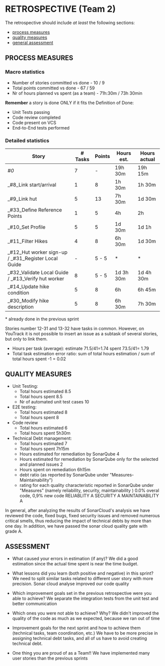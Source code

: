 RETROSPECTIVE (Team 2)
=====================================

The retrospective should include _at least_ the following
sections:

- [process measures](#process-measures)
- [quality measures](#quality-measures)
- [general assessment](#assessment)

## PROCESS MEASURES 

### Macro statistics

- Number of stories committed vs done - 10 / 9
- Total points committed vs done - 67 / 59 
- Nr of hours planned vs spent (as a team) -  71h:30m / 73h 30min

**Remember**  a story is done ONLY if it fits the Definition of Done:
 
- Unit Tests passing
- Code review completed
- Code present on VCS
- End-to-End tests performed

### Detailed statistics

| Story  | # Tasks | Points | Hours est. | Hours actual |
|--------|---------|--------|------------|--------------|
| _#0_              |  7       |    -   |      19h 30m      |       19h 15m       |
| _#8_Link start/arrival   | 1         |   8    |    1h 30m        |    1h 30m          |
| _#9_Link hut      |   5      |  13      |  7h 30m          |   1d 30m           |
| _#33_Define Reference Points    |     1    |   5     |   4h         |  2h            |
| _#10_Set Profile      |  5       |    5    |  1d 30m          | 1d 1h             |
| _#11_Filter Hikes      |  4       |    8    |    6h 30m        |      1d 30m        |
| _#12_Hut worker sign-up / _#31_Register Local Guide      |   -     |   5 - 5    |   *     |  *          |
| _#32_Validate Local Guide / _#13_Verify hut worker      | 8        |  5 - 5     |     1d 3h 30m       | 1d 4h 30m             |
| _#14_Update hike condition     |  5       |  8      | 6h          | 6h 45m             |
| _#30_Modify hike description      |    5     |  8      |  6h 30m  |  7h 30m       |

\* already done in the previous sprint

Stories number 12-31 and 13-32 have tasks in common. However, on YouTrack it is not possible to insert an issue as a subtask of several stories, but only to link them.


- Hours per task (average): estimate 71.5/41=1.74  spent 73.5/41= 1.79
- Total task estimation error ratio: sum of total hours estimation / sum of total hours spent -1 = 0.02

  
## QUALITY MEASURES 

- Unit Testing:
  - Total hours estimated 8.5
  - Total hours spent 8.5
  - Nr of automated unit test cases 10
- E2E testing:
  - Total hours estimated 8
  - Total hours spent 8
- Code review 
  - Total hours estimated 6
  - Total hours spent 5h30m
- Technical Debt management:
  - Total hours estimated 7
  - Total hours spent 7h15m
  - Hours estimated for remediation by SonarQube 4
  - Hours estimated for remediation by SonarQube only for the selected and planned issues 2
  - Hours spent on remediation 6h15m
  - debt ratio (as reported by SonarQube under "Measures-Maintainability")
  - rating for each quality characteristic reported in SonarQube under "Measures" (namely reliability, security, maintainability ) 0.0% overal code,  0,9% new code
  RELIABLITY A SECURITY A MAINTAINABILITY A
  

In general, after analyzing the results of SonarCloud's analysis we have reviewed the code, fixed bugs, fixed security issues and removed numerous critical smells, thus reducing the impact of technical debts by more than one day.
In addition, we have passed the sonar cloud quality gate with grade A.


## ASSESSMENT

- What caused your errors in estimation (if any)?
We did a good estimation since the actual time spent is near the time budget.

- What lessons did you learn (both positive and negative) in this sprint?
We need to split similar tasks related to different user story with more precision. Sonar cloud analyse improved our code quality

- Which improvement goals set in the previous retrospective were you able to achieve? 
We separate the integration tests from the unit test and better communication

- Which ones you were not able to achieve? Why?
We didn't improved the quality of the code as much as we expected, because we ran out of time

- Improvement goals for the next sprint and how to achieve them (technical tasks, team coordination, etc.)
We have to be more precise in assigning technical debt tasks, and all of us have to avoid creating technical debt.  

- One thing you are proud of as a Team!!
We have implemented many user stories than the previous sprints